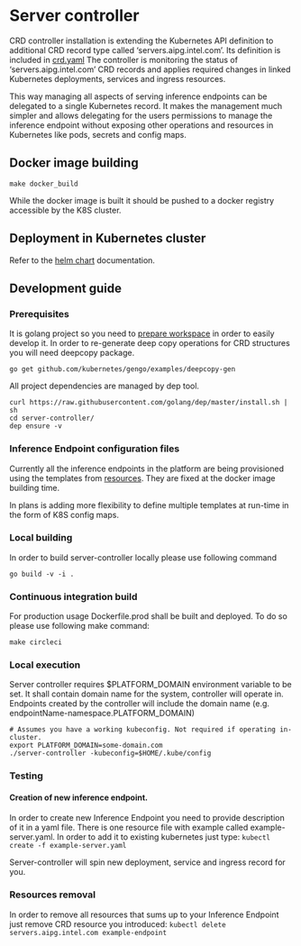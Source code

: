# Server controller

CRD controller installation is extending the Kubernetes API definition to additional CRD record type called ‘servers.aipg.intel.com’. 
Its definition is included in [crd.yaml](../helm-deployment/crd-subchart/templates/crd.yaml)
The controller is monitoring the status of ‘servers.aipg.intel.com’ CRD records and applies required changes 
in linked Kubernetes deployments, services and ingress resources. 

This way managing all aspects of serving inference endpoints can be delegated to a single Kubernetes record. 
It makes the management much simpler and allows delegating for the users permissions to manage the inference endpoint 
without exposing other operations and resources in Kubernetes like pods, secrets and config maps.

## Docker image building

```
make docker_build
```
While the docker image is built it should be pushed to a docker registry accessible by the K8S cluster.


## Deployment in Kubernetes cluster

Refer to the [helm chart](../helm-deployment/crd-subchart) documentation. 


## Development guide

### Prerequisites
It is golang project so you need to [prepare workspace](https://golang.org/doc/code.html) 
in order to easily develop it.
In order to re-generate deep copy operations for CRD structures you will need deepcopy package.
```
go get github.com/kubernetes/gengo/examples/deepcopy-gen
```

All project dependencies are managed by dep tool.
```
curl https://raw.githubusercontent.com/golang/dep/master/install.sh | sh
cd server-controller/
dep ensure -v
```

### Inference Endpoint configuration files

Currently all the inference endpoints in the platform are being provisioned using the templates from [resources](resources).
They are fixed at the docker image building time.

In plans is adding more flexibility to define multiple templates at run-time in the form of K8S config maps.


### Local building
In order to build server-controller locally please use following command
```
go build -v -i .
```

### Continuous integration build
For production usage Dockerfile.prod shall be built and deployed.
To do so please use following make command:
```
make circleci
```

### Local execution
Server controller requires $PLATFORM_DOMAIN environment variable to be set. It shall contain domain 
name for the system, controller will operate in.
Endpoints created by the controller will include the domain name (e.g. endpointName-namespace.PLATFORM_DOMAIN)

```
# Assumes you have a working kubeconfig. Not required if operating in-cluster.
export PLATFORM_DOMAIN=some-domain.com
./server-controller -kubeconfig=$HOME/.kube/config
```

### Testing

#### Creation of new inference endpoint.
In order to create new Inference Endpoint you need to provide description of it in a yaml 
file.  There is one resource file
with example called example-server.yaml.
In order to add it to existing kubernetes just type:
```kubectl create -f example-server.yaml```

Server-controller will spin new deployment, service and ingress record for you.

### Resources removal
In order to remove all resources that sums up to your Inference Endpoint just remove CRD 
resource you introduced:
```kubectl delete servers.aipg.intel.com example-endpoint```


